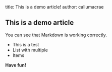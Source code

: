 <info>
title: This is a demo article!
author: callumacrae
</info>

## This is a demo article

You can see that Markdown is working correctly.

* This is a test
* List with multiple
* Items

**Have fun!**
